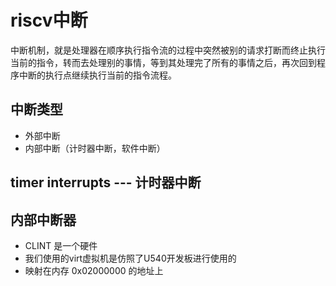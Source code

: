 # riscv中断

中断机制，就是处理器在顺序执行指令流的过程中突然被别的请求打断而终止执行当前的指令，转而去处理别的事情，等到其处理完了所有的事情之后，再次回到程序中断的执行点继续执行当前的指令流程。

## 中断类型
- 外部中断
- 内部中断（计时器中断，软件中断）

## timer interrupts --- 计时器中断

## 内部中断器
- CLINT 是一个硬件
- 我们使用的virt虚拟机是仿照了U540开发板进行使用的
- 映射在内存 0x02000000 的地址上